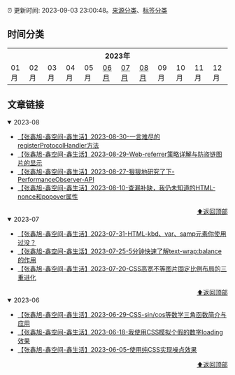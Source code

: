 :alarm_clock: 更新时间: 2023-09-03 23:00:48。[来源分类](./README.md)、[标签分类](./TAGS.md)

## 时间分类

<table>

<tr>
<th colspan="12">2023年</th>
</tr>
<tr>
<td>01月</td>
<td>02月</td>
<td>03月</td>
<td>04月</td>
<td>05月</td>
<td><a href="#2023-06">06月</a></td>
<td><a href="#2023-07">07月</a></td>
<td><a href="#2023-08">08月</a></td>
<td>09月</td>
<td>10月</td>
<td>11月</td>
<td>12月</td>
</tr>

</table>

## 文章链接

<details open>
<summary id="2023-08">
 2023-08
</summary>


- [【张鑫旭-鑫空间-鑫生活】2023-08-30-一言难尽的registerProtocolHandler方法](https://www.zhangxinxu.com/wordpress/2023/08/js-registerprotocolhandler/) 
- [【张鑫旭-鑫空间-鑫生活】2023-08-29-Web-referrer策略详解与防盗链图片的显示](https://www.zhangxinxu.com/wordpress/2023/08/web-referer-image-policy/) 
- [【张鑫旭-鑫空间-鑫生活】2023-08-27-狠狠地研究了下-PerformanceObserver-API](https://www.zhangxinxu.com/wordpress/2023/08/js-performanceobserver-api/) 
- [【张鑫旭-鑫空间-鑫生活】2023-08-10-查漏补缺，我仍未知道的HTML-nonce和popover属性](https://www.zhangxinxu.com/wordpress/2023/08/html-attribute-nonce-translate/) 

<div align="right"><a href="#时间分类">⬆返回顶部</a></div>
</details>

<details open>
<summary id="2023-07">
 2023-07
</summary>


- [【张鑫旭-鑫空间-鑫生活】2023-07-31-HTML-kbd、var、samp元素你使用过没？](https://www.zhangxinxu.com/wordpress/2023/07/html-samp-element/) 
- [【张鑫旭-鑫空间-鑫生活】2023-07-25-5分钟快速了解text-wrap:balance的作用](https://www.zhangxinxu.com/wordpress/2023/07/css-text-wrap-balance/) 
- [【张鑫旭-鑫空间-鑫生活】2023-07-20-CSS高宽不等图片固定比例布局的三重进化](https://www.zhangxinxu.com/wordpress/2023/07/css-image-aspect-ratio-layout/) 

<div align="right"><a href="#时间分类">⬆返回顶部</a></div>
</details>

<details open>
<summary id="2023-06">
 2023-06
</summary>


- [【张鑫旭-鑫空间-鑫生活】2023-06-29-CSS-sin/cos等数学三角函数简介与应用](https://www.zhangxinxu.com/wordpress/2023/06/css-sin-cos-tan-function/) 
- [【张鑫旭-鑫空间-鑫生活】2023-06-18-我使用CSS模拟个假的数字loading效果](https://www.zhangxinxu.com/wordpress/2023/06/css-text-number-loading/) 
- [【张鑫旭-鑫空间-鑫生活】2023-06-05-使用纯CSS实现噪点效果](https://www.zhangxinxu.com/wordpress/2023/06/css-noise/) 

<div align="right"><a href="#时间分类">⬆返回顶部</a></div>
</details>

